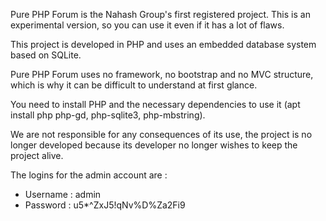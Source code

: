 Pure PHP Forum is the Nahash Group's first registered project. This is an experimental version, so you can use it even if it has a lot of flaws.

This project is developed in PHP and uses an embedded database system based on SQLite.

Pure PHP Forum uses no framework, no bootstrap and no MVC structure, which is why it can be difficult to understand at first glance.

You need to install PHP and the necessary dependencies to use it (apt install php php-gd, php-sqlite3, php-mbstring).

We are not responsible for any consequences of its use, the project is no longer developed because its developer no longer wishes to keep the project alive.

The logins for the admin account are :
- Username : admin
- Password : u5*^ZxJ5!qNv%D%Za2Fi9

